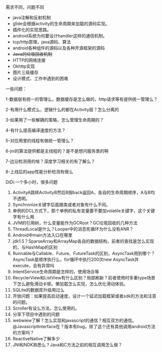 需求不同，问题不同

* java注解和反射机制
* glide会根据activity的生命周期来加载的源码实现。
* 插件化的实现思路。
* android系统为何要设计handler这样的通信机制。
* tcp/http原理，java源码、算法
* android各种组件的源码以及各种开源框架的源码
* ~~Java的垃圾回收机制~~
* HTTP的网络连接
* Okhttp实现
* 图片三级缓存
* 设计模式、工作中遇到的困难

一些问题：

1-数据层有统一的管理么，数据缓存是怎么做的，http请求等有提供统一管理么？

2-有用什么模式么，逻辑什么的都在Activity层？怎么分离的

3-如果用了一些解耦的策略，怎么管理生命周期的？

4-有什么提高编译速度的方法？

5-对应用里的线程有做统一管理么？

6-jni的算法提供都是主线程的？是不是想问服务类的啊

7-边沿检测用的啥？深度学习相关的有了解么？

8-上线后的app性能分析检测有做么

DiDi:一个多小时，很多问题

1. ActivityA跳转ActivityB然后B按back返回A，各自的生命周期顺序，A与B均不透明。
2. Synchronize关键字后面跟类或者对象有什么不同。
3. 单例的DCL方式下，那个单例的私有变量要不要加volatile关键字，这个关键字有什么用
4. JVM的引用树，什么变量能作为GCRoot？GC垃圾回收的几种方法
5. ThreadLocal是什么？Looper中的消息死循环为什么没有ANR？
6. Android中main方法入口在哪里
7. jdk1.5？SparseArray和ArrayMap各自的数据结构，前者的查找是怎么实现的，与HashMap的区别
8. Runnable与Callable、Future、FutureTask的区别，AsyncTask用到哪个？AsyncTask是顺序执行么，for循环中执行200次new AsyncTask并execute，会有异常吗
9. IntentService生命周期是怎样的，使用场合等
10. RecyclerView和ListView有什么区别？局部刷新？前者使用时多重type场景下怎么避免滑动卡顿。懒加载怎么实现，怎么优化滑动体验。
11. SQLite的数据库升级用过么
12. 开放问题：如果提高启动速度，设计一个延迟加载框架或者sdk的方法和注意的问题。
13. Scroller有设么方法，怎么使用的。
14. 分享下项目中遇到的问题
15. webwiew了解？怎么实现和javascript的通信？相互双方的通信。@JavascriptInterface在？版本有bug，除了这个还有其他调用android方法的方案吗？
16. ReactiveNative了解多少
17. JNI和NDK熟悉么？Java和C方法之前的相互调用怎么做？



